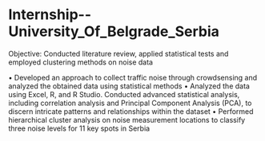 # Internship--University_Of_Belgrade_Serbia
Objective: Conducted literature review, applied statistical tests and employed clustering methods on noise data

• Developed an approach to collect traffic noise through crowdsensing and analyzed the obtained data using statistical methods
• Analyzed the data using Excel, R, and R Studio. Conducted advanced statistical analysis, including correlation analysis and
Principal Component Analysis (PCA), to discern intricate patterns and relationships within the dataset
• Performed hierarchical cluster analysis on noise measurement locations to classify three noise levels for 11 key spots in Serbia
